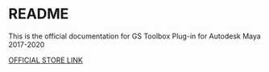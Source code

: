 # README

This is the official documentation for GS Toolbox Plug-in for Autodesk Maya 2017-2020

[OFFICIAL STORE LINK](https://sladkovsky3d.artstation.com/store "GS CurveTools and Toolbox")
